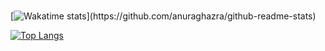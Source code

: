 <br>

[![Wakatime stats](https://github-readme-stats.vercel.app/api/wakatime?username=prammmoe&theme=nord&layout=compact&custom_title=What+I've+been+doing+the+last+7+days:)](https://github.com/anuraghazra/github-readme-stats)

[![Top Langs](https://github-readme-stats.vercel.app/api/top-langs/?username=prammmoe&theme=nord&layout=donut-vertical)](https://github.com/anuraghazra/github-readme-stats)
<br>
